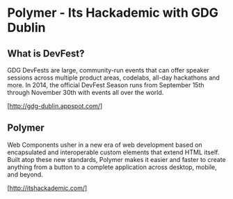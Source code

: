 # Polymer - Its Hackademic with GDG Dublin

## What is DevFest?
GDG DevFests are large, community-run events that can offer speaker sessions across multiple product areas, codelabs, all-day hackathons and more. In 2014, the official DevFest Season runs from September 15th through November 30th with events all over the world.

[http://gdg-dublin.appspot.com/]

## Polymer
Web Components usher in a new era of web development based on encapsulated and interoperable custom elements that extend HTML itself. Built atop these new standards, Polymer makes it easier and faster to create anything from a button to a complete application across desktop, mobile, and beyond.

[http://itshackademic.com/]
